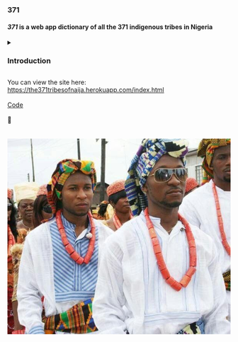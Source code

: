 ### 371
#### *371* is a web app dictionary of all the 371 indigenous tribes in Nigeria ####


<details>
  <summary>
    <h3>Introduction</h3>
  </summary>
  <p> Nigeria is the most populous black nation on Earth. With a total number of 371 indigenous tribes, it is also one of the most heterogenous and diverse nations on Earth. Despite this rich diversity, there's no single comprehensive resource that showcases the many tribes and their langages and culture on the web. 371 is a web resource that contains every single tribe in Nigeria and lists specific details about them. </p>
</details>

You can view the site here: https://the371tribesofnaija.herokuapp.com/index.html
<br/><br/>
[Code](./script.js)
<br/><br/>
🤞
<br/><br/><br/>
![A man from Abua](./images/abua.jpg)
